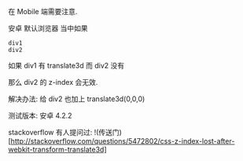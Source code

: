 在 Mobile 端需要注意.

安卓 默认浏览器 当中如果

```
div1
div2
```

如果 div1 有 translate3d 而 div2 没有

那么 div2 的 z-index 会无效.

解决办法: 给 div2 也加上 translate3d(0,0,0)

测试版本: 安卓 4.2.2

stackoverflow 有人提问过: !(传送门)[http://stackoverflow.com/questions/5472802/css-z-index-lost-after-webkit-transform-translate3d]